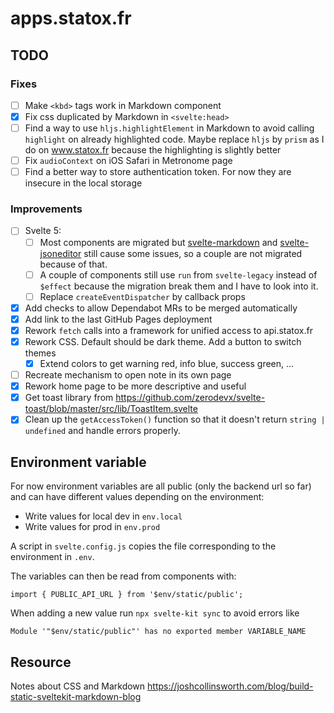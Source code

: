 # apps.statox.fr

## TODO

### Fixes

- [ ] Make `<kbd>` tags work in Markdown component
- [x] Fix css duplicated by Markdown in `<svelte:head>`
- [ ] Find a way to use `hljs.highlightElement` in Markdown to avoid calling `highlight` on already highlighted code. Maybe replace `hljs` by `prism` as I do on www.statox.fr because the highlighting is slightly better
- [ ] Fix `audioContext` on iOS Safari in Metronome page
- [ ] Find a better way to store authentication token. For now they are insecure in the local storage

### Improvements

- [ ] Svelte 5:
    - [ ] Most components are migrated but [svelte-markdown](https://github.com/pablo-abc/svelte-markdown) and [svelte-jsoneditor](https://github.com/josdejong/svelte-jsoneditor) still cause some issues, so a couple are not migrated because of that.
    - [ ] A couple of components still use `run` from `svelte-legacy` instead of `$effect` because the migration break them and I have to look into it.
    - [ ] Replace `createEventDispatcher` by callback props
- [x] Add checks to allow Dependabot MRs to be merged automatically
- [x] Add link to the last GitHub Pages deployment
- [x] Rework `fetch` calls into a framework for unified access to api.statox.fr
- [x] Rework CSS. Default should be dark theme. Add a button to switch themes
    - [x] Extend colors to get warning red, info blue, success green, ...
- [ ] Recreate mechanism to open note in its own page
- [x] Rework home page to be more descriptive and useful
- [x] Get toast library from https://github.com/zerodevx/svelte-toast/blob/master/src/lib/ToastItem.svelte
- [x] Clean up the `getAccessToken()` function so that it doesn't return `string | undefined` and handle errors properly.

## Environment variable

For now environment variables are all public (only the backend url so far) and can have different values depending on the environment:

- Write values for local dev in `env.local`
- Write values for prod in `env.prod`

A script in `svelte.config.js` copies the file corresponding to the environment in `.env`.

The variables can then be read from components with:

```
import { PUBLIC_API_URL } from '$env/static/public';
```

When adding a new value run `npx svelte-kit sync` to avoid errors like

```error
Module '"$env/static/public"' has no exported member VARIABLE_NAME
```

## Resource

Notes about CSS and Markdown
https://joshcollinsworth.com/blog/build-static-sveltekit-markdown-blog
